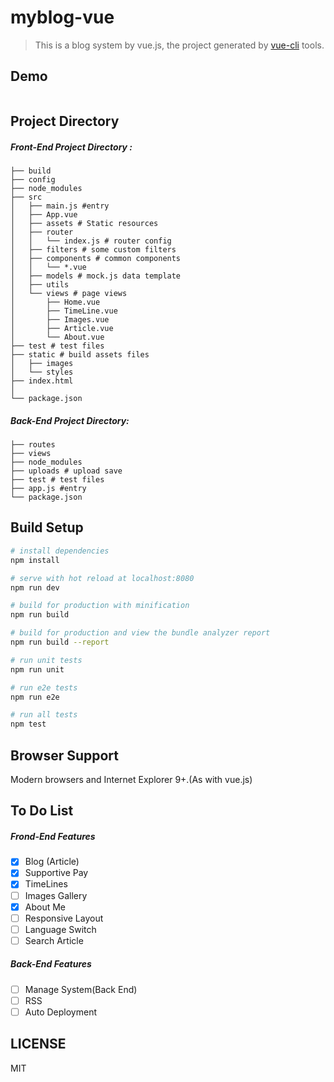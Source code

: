 # myblog-vue

> This is a blog system by vue.js, the project generated by [vue-cli](https://github.com/vuejs/vue-cli)  tools.

## Demo

![]()

## Project Directory 

##### Front-End Project Directory :

``` 
├── build
├── config
├── node_modules
├── src
│   ├── main.js #entry
│   ├── App.vue
│   ├── assets # Static resources
│   ├── router
│   │   └── index.js # router config
│   ├── filters # some custom filters
│   ├── components # common components
│   │   └── *.vue
│   ├── models # mock.js data template
│   ├── utils
│   └── views # page views
│       ├── Home.vue
│       ├── TimeLine.vue
│       ├── Images.vue
│       ├── Article.vue
│       └── About.vue
├── test # test files
├── static # build assets files
│   ├── images
│   └── styles
├── index.html
│
└── package.json
```

##### Back-End Project Directory:

```
├── routes
├── views
├── node_modules
├── uploads # upload save
├── test # test files
├── app.js #entry
└── package.json
```

## Build Setup

``` bash
# install dependencies
npm install

# serve with hot reload at localhost:8080
npm run dev

# build for production with minification
npm run build

# build for production and view the bundle analyzer report
npm run build --report

# run unit tests
npm run unit

# run e2e tests
npm run e2e

# run all tests
npm test
```

## Browser Support

Modern browsers and Internet Explorer 9+.(As with vue.js)

## To Do List

#####  Frond-End Features

- [x] Blog (Article)
- [x] Supportive Pay
- [x] TimeLines
- [ ] Images Gallery
- [x] About Me
- [ ] Responsive Layout
- [ ] Language Switch
- [ ] Search Article

##### Back-End Features

- [ ] Manage System(Back End)
- [ ] RSS
- [ ] Auto Deployment

## LICENSE

MIT